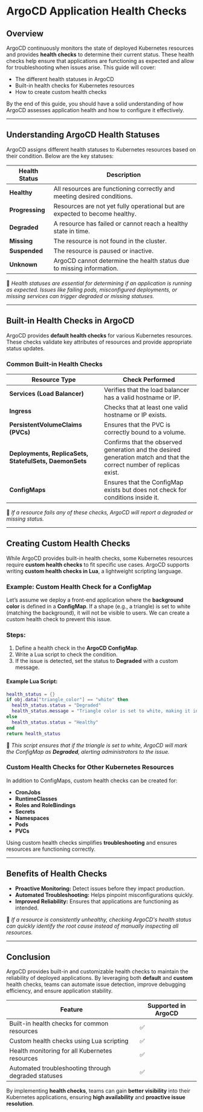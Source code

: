 # ArgoCD Application Health Checks

## Overview
ArgoCD continuously monitors the state of deployed Kubernetes resources and provides **health checks** to determine their current status. These health checks help ensure that applications are functioning as expected and allow for troubleshooting when issues arise. This guide will cover:

- The different health statuses in ArgoCD
- Built-in health checks for Kubernetes resources
- How to create custom health checks

By the end of this guide, you should have a solid understanding of how ArgoCD assesses application health and how to configure it effectively.

---

## Understanding ArgoCD Health Statuses

ArgoCD assigns different health statuses to Kubernetes resources based on their condition. Below are the key statuses:

| **Health Status**  | **Description**  |
|--------------------|----------------|
| **Healthy**       | All resources are functioning correctly and meeting desired conditions. |
| **Progressing**   | Resources are not yet fully operational but are expected to become healthy. |
| **Degraded**      | A resource has failed or cannot reach a healthy state in time. |
| **Missing**       | The resource is not found in the cluster. |
| **Suspended**     | The resource is paused or inactive. |
| **Unknown**       | ArgoCD cannot determine the health status due to missing information. |

📌 *Health statuses are essential for determining if an application is running as expected. Issues like failing pods, misconfigured deployments, or missing services can trigger degraded or missing statuses.*

---

## Built-in Health Checks in ArgoCD

ArgoCD provides **default health checks** for various Kubernetes resources. These checks validate key attributes of resources and provide appropriate status updates. 

### Common Built-in Health Checks

| **Resource Type** | **Check Performed** |
|-------------------|-------------------|
| **Services (Load Balancer)** | Verifies that the load balancer has a valid hostname or IP. |
| **Ingress** | Checks that at least one valid hostname or IP exists. |
| **PersistentVolumeClaims (PVCs)** | Ensures that the PVC is correctly bound to a volume. |
| **Deployments, ReplicaSets, StatefulSets, DaemonSets** | Confirms that the observed generation and the desired generation match and that the correct number of replicas exist. |
| **ConfigMaps** | Ensures that the ConfigMap exists but does not check for conditions inside it. |

📌 *If a resource fails any of these checks, ArgoCD will report a degraded or missing status.*

---

## Creating Custom Health Checks

While ArgoCD provides built-in health checks, some Kubernetes resources require **custom health checks** to fit specific use cases. ArgoCD supports writing **custom health checks in Lua**, a lightweight scripting language.

### Example: Custom Health Check for a ConfigMap
Let’s assume we deploy a front-end application where the **background color** is defined in a **ConfigMap**. If a shape (e.g., a triangle) is set to white (matching the background), it will not be visible to users. We can create a custom health check to prevent this issue.

### Steps:
1. Define a health check in the **ArgoCD ConfigMap**.
2. Write a Lua script to check the condition.
3. If the issue is detected, set the status to **Degraded** with a custom message.

#### Example Lua Script:
```lua
health_status = {}
if obj.data["triangle_color"] == "white" then
  health_status.status = "Degraded"
  health_status.message = "Triangle color is set to white, making it invisible."
else
  health_status.status = "Healthy"
end
return health_status
```

📌 *This script ensures that if the triangle is set to white, ArgoCD will mark the ConfigMap as **Degraded**, alerting administrators to the issue.*

### Custom Health Checks for Other Kubernetes Resources
In addition to ConfigMaps, custom health checks can be created for:
- **CronJobs**
- **RuntimeClasses**
- **Roles and RoleBindings**
- **Secrets**
- **Namespaces**
- **Pods**
- **PVCs**

Using custom health checks simplifies **troubleshooting** and ensures resources are functioning correctly.

---

## Benefits of Health Checks
- **Proactive Monitoring:** Detect issues before they impact production.
- **Automated Troubleshooting:** Helps pinpoint misconfigurations quickly.
- **Improved Reliability:** Ensures that applications are functioning as intended.

📌 *If a resource is consistently unhealthy, checking ArgoCD's health status can quickly identify the root cause instead of manually inspecting all resources.*

---

## Conclusion
ArgoCD provides built-in and customizable health checks to maintain the reliability of deployed applications. By leveraging both **default** and **custom** health checks, teams can automate issue detection, improve debugging efficiency, and ensure application stability.

| **Feature** | **Supported in ArgoCD** |
|------------|------------------------|
| Built-in health checks for common resources | ✅ |
| Custom health checks using Lua scripting | ✅ |
| Health monitoring for all Kubernetes resources | ✅ |
| Automated troubleshooting through degraded statuses | ✅ |

By implementing **health checks**, teams can gain **better visibility** into their Kubernetes applications, ensuring **high availability** and **proactive issue resolution**.